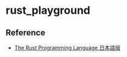 # rust_playground

## Reference

- [The Rust Programming Language 日本語版](https://doc.rust-jp.rs/book-ja/)
